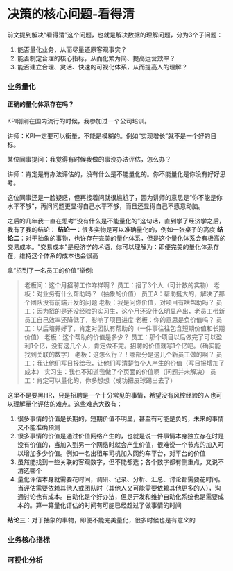 # 决策的核心问题-看得清

前文提到解决“看得清”这个问题，也就是解决数据的理解问题，分为3个子问题：
1. 能否量化业务，从而尽量还原客观事实？
2. 能否制定合理的核心指标，从而化繁为简、提高运营效率？
3. 能否建立合理、灵活、快速的可视化体系，从而提高人的理解？

### 业务量化

#### 正确的量化体系存在吗？

KPI刚刚在国内流行的时候，我参加过一个公司培训。

讲师：KPI一定要可以衡量，不能是模糊的。例如“实现增长”就不是一个好的目标。

某位同事提问：我觉得有时候我做的事没办法评估，怎么办？

讲师：肯定是有办法评估的，没有什么是不能量化的。你不能量化是你没有好好思考。

这位同事还是一脸疑惑，但再接着问就很尴尬了，因为讲师的意思是“你不能是你水平不够”，再问问题更显得自己水平不够，而且还显得自己不愿意动脑。

之后的几年我一直在思考“没有什么是不能量化的”这句话，直到学了经济学之后，我有了我的结论：
**结论一**：很多实物是可以准确量化的，例如一张桌子的高度
**结论二**：对于抽象的事物，也许存在完美的量化体系，但是这个量化体系会有极高的交易成本。"交易成本"是经济学的术语，你可以理解为：即便完美的量化体系存在，维持这个体系的成本也会很高

拿“招到了一名员工的价值”举例:
>老板问：这个月招聘工作咋样啊？
员工：招了3个人（可计数的实物）
老板：对业务有什么帮助吗？（抽象的价值）
员工A：帮助挺大的，解决了那个团队没有前端开发的问题
老板：我是问你价值，对项目有啥帮助吗？
员工：因为招的是还没经验的实习生，这个月还没什么明显产出，老员工带新员工自己效率还降低了，影响了项目进度
老板：你的意思是负价值吗？
员工：以后培养好了，肯定对团队有帮助的（一件事往往包含短期价值和长期价值）
老板：这个帮助的价值是多少？
员工：那个项目以后做完了可以盈利1个亿，没有这几个人，肯定做不完。招聘的价值就写1个亿吧。（确实能找到关联的数字）
老板：这怎么行？！哪部分是这几个新员工做的啊？
员工：我让他们写日报给我，让他们写清楚每个人产生的价值（写日报增加了成本）
实习生：我也不知道我做了个页面的价值啊（问题并未解决）
员工：肯定可以量化的，你多想想（成功把皮球踢出去了）

这里不是要黑HR，只是招聘是一个十分常见的事情，希望没有风控经验的人也可以理解量化评估的难点。这些难点大致有：
1. 很多事情的价值是长期的，短期价值不明显，甚至有可能是负的，未来的事情又不能准确预测
2. 很多事情的价值是通过价值网络产生的，也就是说一件事情本身独立存在时是没有价值的，当加入到另一个网络时就会产生价值，很难说一个节点的加入可以增加多少价值。例如一名出租车司机加入网约车平台，对平台的价值
3. 虽然能找到一些关联的客观数字，但不能都选；各个数字都有侧重点，又说不清选哪个
4. 量化评估本身就需要花时间，调研、记录、分析、汇总、讨论都需要花时间。当评估需要依赖其他人或团队时（其他人又可能需要依赖其他更多的人），沟通讨论也有成本。自动化是个好办法，但是开发和维护自动化系统也是需要成本的。算一算量化评估的时间有可能已经超过了做事情的时间

**结论三**：对于抽象的事物，即便不能完美量化，很多时候也是有意义的

### 业务核心指标

### 可视化分析
